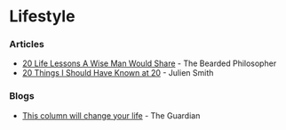 # Lifestyle

### Articles

* [20 Life Lessons A Wise Man Would Share](https://thebeardedphilosopher.wordpress.com/2015/07/25/20-life-lessons-a-wise-man-would-share/) - The Bearded Philosopher
* [20 Things I Should Have Known at 20](https://julien.medium.com/20-things-i-should-have-known-at-20-9fd22ea8ebd7) - Julien Smith

### Blogs

* [This column will change your life](https://www.theguardian.com/lifeandstyle/series/thiscolumnwillchangeyourlife) - The Guardian

